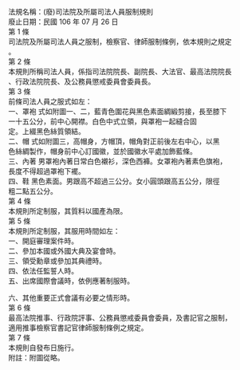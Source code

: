 法規名稱：(廢)司法院及所屬司法人員服制規則  
廢止日期：民國 106 年 07 月 26 日  
第 1 條  
司法院及所屬司法人員之服制，檢察官、律師服制條例，依本規則之規定  
。  
第 2 條  
本規則所稱司法人員，係指司法院院長、副院長、大法官、最高法院院長  
、行政法院院長、及公務員懲戒委員會委員長。  
第 3 條  
前條司法人員之服式如左：  
一、罩袍 式如附圖一、二，藍青色圍花與黑色素面綢緞剪接，長至膝下  
一十五公分，前中心開襟。白色中式立領，與罩袍一起縫合固  
定。上綴黑色絲質領結。  
二、帽 式如附圖三，高帽身，方帽頂，帽角對正前後左右中心，以黑  
色絲綢製作，帽身前中心訂國徽，並於國徽水平處加飾藍條。  
三、內著 男罩袍內著日常白色襯衫，深色西褲。女罩袍內著素色旗袍，  
長度不得超過罩袍下襬。  
四、鞋 黑色素面。男跟高不超過三公分。女小圓頭跟高五公分，限徑  
粗二點五公分。  
第 4 條  
本規則所定制服，其質料以國產為限。  
第 5 條  
本規則所定制服，其服用時間如左：  
一、開庭審理案件時。  
二、參加本國或外國大典及宴會時。  
三、領受勳章或參加其典禮時。  
四、依法任監誓人時。  
五、出席國際會議時，依例應著制服時。  


六、其他重要正式會議有必要之情形時。  
第 6 條  
最高法院推事、行政院評事、公務員懲戒委員會委員，及書記官之服制，  
適用推事檢察官書記官律師服制條例之規定。  
第 7 條  
本規則自發布日施行。  
附註：附圖從略。  


